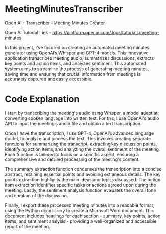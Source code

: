 # MeetingMinutesTranscriber
Open AI - Transcriber - Meeting Minutes Creator

Open AI Tutorial Link - https://platform.openai.com/docs/tutorials/meeting-minutes

In this  project, I've focused on creating an automated meeting minutes generator using OpenAI's Whisper and GPT-4 models. This innovative application transcribes meeting audio, summarizes discussions, extracts key points and action items, and analyzes sentiment. This automated system aims to streamline the process of generating meeting minutes, saving time and ensuring that crucial information from meetings is accurately captured and easily accessible.

# Code Explanation
I start by transcribing the meeting's audio using Whisper, a model adept at converting spoken language into written text. For this, I use OpenAI's audio API to input the meeting's audio file and obtain a text transcription.

Once I have the transcription, I use GPT-4, OpenAI's advanced language model, to analyze and process the text. This involves creating separate functions for summarizing the transcript, extracting key discussion points, identifying action items, and analyzing the overall sentiment of the meeting. Each function is tailored to focus on a specific aspect, ensuring a comprehensive and detailed processing of the meeting's content.

The summary extraction function condenses the transcription into a concise abstract, retaining essential points and avoiding extraneous details. The key points extraction highlights the main ideas and topics discussed. The action item extraction identifies specific tasks or actions agreed upon during the meeting. Lastly, the sentiment analysis function evaluates the overall tone and emotion of the discussion.

Finally, I export these processed meeting minutes into a readable format, using the Python docx library to create a Microsoft Word document. This document includes headings for each section - summary, key points, action items, and sentiment analysis - providing a well-organized and accessible report of the meeting.
